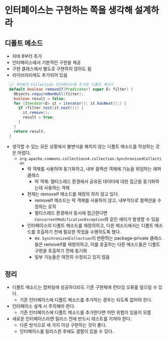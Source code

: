# 인터페이스는 구현하는 쪽을 생각해 설계하라
## 디폴트 메소드
- 자바 8부터 추가
- 인터페이스에서 기본적인 구현을 제공
- 구현 클래스에서 별도로 구현하지 않아도 됨
- 라이브러리에도 추가되어 있음

```java
  // 자바8의 Collection 인터페이스에 추가된 디폴트 메소드
  default boolean removeIf(Predicate<? super E> filter) {
    Objects.requireNonNull(filter);
    boolean result = false;
    for (Iterator<E> it = iterator(); it.hasNext();) {
      if (filter.test(it.next())) {
        it.remove();
        result = true;
      }
    }
    return result;
  }
```
- 생각할 수 있는 모든 상황에서 불변식을 해치지 않는 디폴트 메소드를 작성하는 것은 어렵다.
  - `org.apache.commons.collections4.collection.SynchronizedCollection`
    - 락 객체를 사용하여 동기화하고, 내부 컬렉션 객체에 기능을 위임하는 래퍼 클래스
      - 락 객체: 멀티스레드 환경에서 공유된 데이터에 대한 접근을 동기화하는데 사용하는 객체
    - 현재는 removeIf 메소드를 재정의 하지 않고 있다.
      - removeIf 메소드는 락 객체를 사용하지 않고, 내부적으로 컬렉션을 수정하는 로직
      - 멀티스레드 환경에서 동시에 접근한다면 `ConcurrentModificationException`와 같은 에러가 발생할 수 있음
    - 인터페이스의 디폴트 메소드를 재정의하고, 다른 메소드에서는 디폴트 메소드를 호출하기 전에 필요한 작업을 수행하도록 했다.
      - ex. `SynchronizedCollection`이 반환하는 package-private 클래스들은 removeIf를 재정의하고, 이를 호출하는 다른 메소드들은 디폴트 구현을 호출하기 전에 동기화
      - 일부 기능들은 여전히 수정되고 있지 않음

## 정리
- 디폴트 메소드는 컴파일에 성공하더라도 기존 구현체에 런타임 오류를 일으킬 수 있다.
  - 기존 인터페이스에 디폴트 메소드를 추가하는 경우는 되도록 없어야 한다.
- 인터페이스 설계 시 주의해야 한다.
  - 기존 인터페이스에 디폴트 메소드를 추가한다면 어떤 위험이 있을지 모름
- 새로운 인터페이스라면 릴리스 전에 반드시 테스트를 거쳐야 한다.
  - 다른 방식으로 세 가지 이상 구현하는 것이 좋다.
  - 인터페이스를 릴리스한 후에도 결함이 있을 수 있다.
